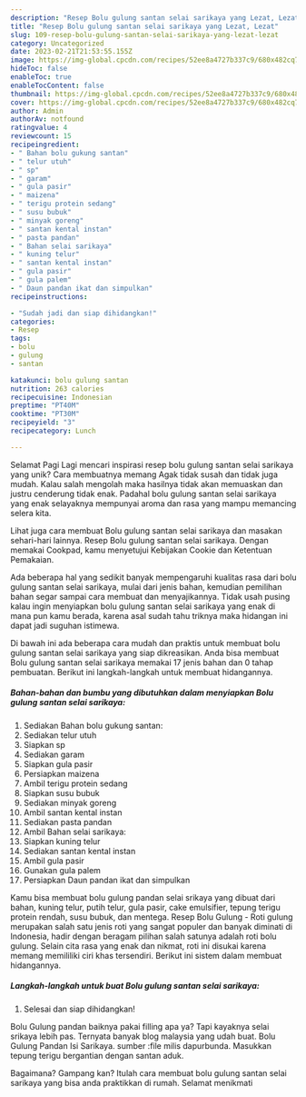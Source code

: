 ```yaml
---
description: "Resep Bolu gulung santan selai sarikaya yang Lezat, Lezat"
title: "Resep Bolu gulung santan selai sarikaya yang Lezat, Lezat"
slug: 109-resep-bolu-gulung-santan-selai-sarikaya-yang-lezat-lezat
category: Uncategorized
date: 2023-02-21T21:53:55.155Z
image: https://img-global.cpcdn.com/recipes/52ee8a4727b337c9/680x482cq70/bolu-gulung-santan-selai-sarikaya-foto-resep-utama.jpg
hideToc: false
enableToc: true
enableTocContent: false
thumbnail: https://img-global.cpcdn.com/recipes/52ee8a4727b337c9/680x482cq70/bolu-gulung-santan-selai-sarikaya-foto-resep-utama.jpg
cover: https://img-global.cpcdn.com/recipes/52ee8a4727b337c9/680x482cq70/bolu-gulung-santan-selai-sarikaya-foto-resep-utama.jpg
author: Admin
authorAv: notfound
ratingvalue: 4
reviewcount: 15
recipeingredient:
- " Bahan bolu gukung santan"
- " telur utuh"
- " sp"
- " garam"
- " gula pasir"
- " maizena"
- " terigu protein sedang"
- " susu bubuk"
- " minyak goreng"
- " santan kental instan"
- " pasta pandan"
- " Bahan selai sarikaya"
- " kuning telur"
- " santan kental instan"
- " gula pasir"
- " gula palem"
- " Daun pandan ikat dan simpulkan"
recipeinstructions:

- "Sudah jadi dan siap dihidangkan!"
categories:
- Resep
tags:
- bolu
- gulung
- santan

katakunci: bolu gulung santan 
nutrition: 263 calories
recipecuisine: Indonesian
preptime: "PT40M"
cooktime: "PT30M"
recipeyield: "3"
recipecategory: Lunch

---
```



Selamat Pagi Lagi mencari inspirasi resep bolu gulung santan selai sarikaya yang unik? Cara membuatnya memang Agak tidak susah dan tidak juga mudah. Kalau salah mengolah maka hasilnya tidak akan memuaskan dan justru cenderung tidak enak. Padahal bolu gulung santan selai sarikaya yang enak selayaknya mempunyai aroma dan rasa yang mampu memancing selera kita.


Lihat juga cara membuat Bolu gulung santan selai sarikaya dan masakan sehari-hari lainnya. Resep Bolu gulung santan selai sarikaya. Dengan memakai Cookpad, kamu menyetujui Kebijakan Cookie dan Ketentuan Pemakaian.

Ada beberapa hal yang sedikit banyak mempengaruhi kualitas rasa dari bolu gulung santan selai sarikaya, mulai dari jenis bahan, kemudian pemilihan bahan segar sampai cara membuat dan menyajikannya. Tidak usah pusing kalau ingin menyiapkan bolu gulung santan selai sarikaya yang enak di mana pun kamu berada, karena asal sudah tahu triknya maka hidangan ini dapat jadi suguhan istimewa.


Di bawah ini ada beberapa cara mudah dan praktis untuk membuat bolu gulung santan selai sarikaya yang siap dikreasikan. Anda bisa membuat Bolu gulung santan selai sarikaya memakai 17 jenis bahan dan 0 tahap pembuatan. Berikut ini langkah-langkah untuk membuat hidangannya.

<!--inarticleads1-->

##### Bahan-bahan dan bumbu yang dibutuhkan dalam menyiapkan Bolu gulung santan selai sarikaya:

1. Sediakan  Bahan bolu gukung santan:
1. Sediakan  telur utuh
1. Siapkan  sp
1. Sediakan  garam
1. Siapkan  gula pasir
1. Persiapkan  maizena
1. Ambil  terigu protein sedang
1. Siapkan  susu bubuk
1. Sediakan  minyak goreng
1. Ambil  santan kental instan
1. Sediakan  pasta pandan
1. Ambil  Bahan selai sarikaya:
1. Siapkan  kuning telur
1. Sediakan  santan kental instan
1. Ambil  gula pasir
1. Gunakan  gula palem
1. Persiapkan  Daun pandan ikat dan simpulkan


Kamu bisa membuat bolu gulung pandan selai srikaya yang dibuat dari bahan, kuning telur, putih telur, gula pasir, cake emulsifier, tepung terigu protein rendah, susu bubuk, dan mentega. Resep Bolu Gulung - Roti gulung merupakan salah satu jenis roti yang sangat populer dan banyak diminati di Indonesia, hadir dengan beragam pilihan salah satunya adalah roti bolu gulung. Selain cita rasa yang enak dan nikmat, roti ini disukai karena memang memililiki ciri khas tersendiri. Berikut ini sistem dalam membuat hidangannya. 

<!--inarticleads2-->

##### Langkah-langkah untuk buat Bolu gulung santan selai sarikaya:


1. Selesai dan siap dihidangkan!

Bolu Gulung pandan baiknya pakai filling apa ya? Tapi kayaknya selai srikaya lebih pas. Ternyata banyak blog malaysia yang udah buat. Bolu Gulung Pandan Isi Sarikaya. sumber :file milis dapurbunda. Masukkan tepung terigu bergantian dengan santan aduk. 

Bagaimana? Gampang kan? Itulah cara membuat bolu gulung santan selai sarikaya yang bisa anda praktikkan di rumah. Selamat menikmati
